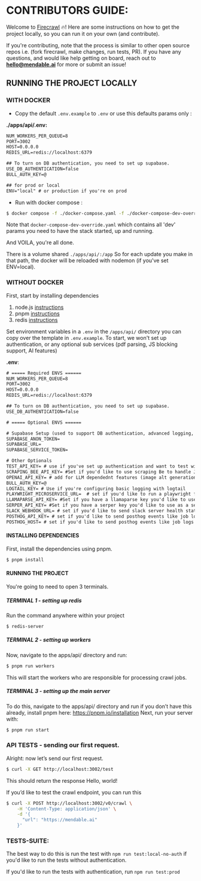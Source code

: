 # CONTRIBUTORS GUIDE:

Welcome to [Firecrawl](https://firecrawl.dev) 🔥!
Here are some instructions on how to get the project locally, so you can run it on your own (and contribute).

If you're contributing, note that the process is similar to other open source repos i.e. (fork firecrawl, make changes, run tests, PR). If you have any questions, and would like help getting on board, reach out to **hello@mendable.ai** for more or submit an issue!

## RUNNING THE PROJECT LOCALLY

### WITH DOCKER

- Copy the default `.env.example` to `.env` or use this defaults params only :

**./apps/api/.env:**

```txt
NUM_WORKERS_PER_QUEUE=8
PORT=3002
HOST=0.0.0.0
REDIS_URL=redis://localhost:6379

## To turn on DB authentication, you need to set up supabase.
USE_DB_AUTHENTICATION=false
BULL_AUTH_KEY=@

## for prod or local
ENV="local" # or production if you're on prod
```

- Run with docker compose :
```bash
$ docker compose -f ./docker-compose.yaml -f ./docker-compose-dev-override.yaml up --build
```
Note that `docker-compose-dev-override.yaml` which contains all 'dev' params you need to have the stack started, up and running.

And VOILA, you're all done.

There is a volume shared `./apps/api/:/app`
So for each update you make in that path, the docker will be reloaded with nodemon (if you've set ENV=local).

### WITHOUT DOCKER

First, start by installing dependencies

1. node.js [instructions](https://nodejs.org/en/learn/getting-started/how-to-install-nodejs)
2. pnpm [instructions](https://pnpm.io/installation)
3. redis [instructions](https://redis.io/docs/latest/operate/oss_and_stack/install/install-redis/)

Set environment variables in a `.env` in the `/apps/api/` directory you can copy over the template in `.env.example`.
To start, we won't set up authentication, or any optional sub services (pdf parsing, JS blocking support, AI features)

**.env**:

```txt
# ===== Required ENVS ======
NUM_WORKERS_PER_QUEUE=8
PORT=3002
HOST=0.0.0.0
REDIS_URL=redis://localhost:6379

## To turn on DB authentication, you need to set up supabase.
USE_DB_AUTHENTICATION=false

# ===== Optional ENVS ======

# Supabase Setup (used to support DB authentication, advanced logging, etc.)
SUPABASE_ANON_TOKEN=
SUPABASE_URL=
SUPABASE_SERVICE_TOKEN=

# Other Optionals
TEST_API_KEY= # use if you've set up authentication and want to test with a real API key
SCRAPING_BEE_API_KEY= #Set if you'd like to use scraping Be to handle JS blocking
OPENAI_API_KEY= # add for LLM dependednt features (image alt generation, etc.)
BULL_AUTH_KEY=@
LOGTAIL_KEY= # Use if you're configuring basic logging with logtail
PLAYWRIGHT_MICROSERVICE_URL=  # set if you'd like to run a playwright fallback
LLAMAPARSE_API_KEY= #Set if you have a llamaparse key you'd like to use to parse pdfs
SERPER_API_KEY= #Set if you have a serper key you'd like to use as a search api
SLACK_WEBHOOK_URL= # set if you'd like to send slack server health status messages
POSTHOG_API_KEY= # set if you'd like to send posthog events like job logs
POSTHOG_HOST= # set if you'd like to send posthog events like job logs
```

#### INSTALLING DEPENDENCIES

First, install the dependencies using pnpm.

```bash
$ pnpm install
```

#### RUNNING THE PROJECT

You're going to need to open 3 terminals.

##### TERMINAL 1 - setting up redis

Run the command anywhere within your project

```bash
$ redis-server
```

##### TERMINAL 2 - setting up workers

Now, navigate to the apps/api/ directory and run:

```bash
$ pnpm run workers
```

This will start the workers who are responsible for processing crawl jobs.

##### TERMINAL 3 - setting up the main server

To do this, navigate to the apps/api/ directory and run if you don’t have this already, install pnpm here: https://pnpm.io/installation
Next, run your server with:

```bash
$ pnpm run start
```

### API TESTS - sending our first request.

Alright: now let’s send our first request.

```bash
$ curl -X GET http://localhost:3002/test
```

This should return the response Hello, world!

If you’d like to test the crawl endpoint, you can run this

```bash
$ curl -X POST http://localhost:3002/v0/crawl \
    -H 'Content-Type: application/json' \
    -d '{
      "url": "https://mendable.ai"
    }'
```

### TESTS-SUITE:

The best way to do this is run the test with `npm run test:local-no-auth` if you'd like to run the tests without authentication.

If you'd like to run the tests with authentication, run `npm run test:prod`
